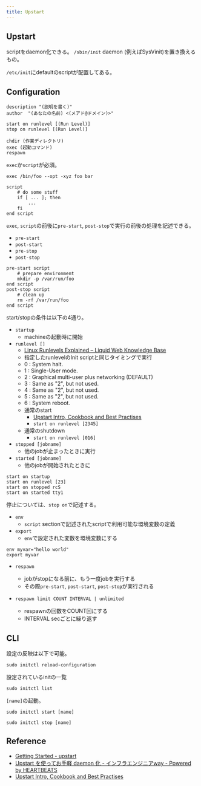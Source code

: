 ```yaml
---
title: Upstart
---
```


## Upstart
scriptをdaemon化できる。
`/sbin/init` daemon (例えばSysVinit)を置き換えるもの。

`/etc/init`にdefaultのscriptが配置してある。


## Configuration

```
description "(説明を書く)"
author  "(あなたの名前) <(メアド@ドメイン)>"

start on runlevel [(Run Level)]
stop on runlevel [(Run Level)]

chdir (作業ディレクトリ)
exec (起動コマンド)
respawn
```

`exec`か`script`が必須。

```
exec /bin/foo --opt -xyz foo bar
```

```
script
    # do some stuff
    if [ ... ]; then
        ...
    fi
end script
```

`exec`, `script`の前後に`pre-start`, `post-stop`で実行の前後の処理を記述できる。

* `pre-start`
* `post-start`
* `pre-stop`
* `post-stop`

```
pre-start script
    # prepare environment
    mkdir -p /var/run/foo
end script
post-stop script
    # clean up
    rm -rf /var/run/foo
end script
```

start/stopの条件は以下の4通り。

* `startup`
    * machineの起動時に開始
* `runlevel []`
    * [Linux Runlevels Explained – Liquid Web Knowledge Base](https://www.liquidweb.com/kb/linux-runlevels-explained/)
    * 指定したrunlevelのInit scriptと同じタイミングで実行
    * 0 : System halt.
    * 1 : Single-User mode.
    * 2 : Graphical multi-user plus networking (DEFAULT)
    * 3 : Same as "2", but not used.
    * 4 : Same as "2", but not used.
    * 5 : Same as "2", but not used.
    * 6 : System reboot.
    * 通常のstart
        * [Upstart Intro, Cookbook and Best Practises](http://upstart.ubuntu.com/cookbook/#normal-start)
        * `start on runlevel [2345]`
    * 通常のshutdown
        * `start on runlevel [016]`
* `stopped [jobname]`
   * 他のjobが止まったときに実行
* `started [jobname]`
   * 他のjobが開始されたときに

```
start on startup
start on runlevel [23]
start on stopped rcS
start on started tty1
```

停止については、`stop on`で記述する。

* `env`
    * `script` sectionで記述されたscriptで利用可能な環境変数の定義
* `export`
    * `env`で設定された変数を環境変数にする

```
env myvar="hello world"
export myvar
```

* `respawn`
    * jobがstopになる前に、もう一度jobを実行する
    * その際`pre-start`, `post-start`, `post-stop`が実行される

* `respawn limit COUNT INTERVAL | unlimited`
    * respawnの回数をCOUNT回にする
    * INTERVAL secごとに繰り返す

## CLI

設定の反映は以下で可能。

```
sudo initctl reload-configuration
```

設定されているinitの一覧

```
sudo initctl list
```

`[name]`の起動。

```
sudo initctl start [name]
```

```
sudo initctl stop [name]
```


## Reference
* [Getting Started - upstart](http://upstart.ubuntu.com/getting-started.html)
* [Upstart を使ってお手軽 daemon 化 - インフラエンジニアway - Powered by HEARTBEATS](https://heartbeats.jp/hbblog/2013/02/upstart-daemon.html)
* [Upstart Intro, Cookbook and Best Practises](http://upstart.ubuntu.com/cookbook/)
